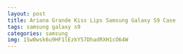 ```yaml
---
layout: post
title: Ariana Grande Kiss Lips Samsung Galaxy S9 Case
tags: samsung galaxy s9
categories: samsung
img: 1Sw0wsk6u9HF1lEzkY57DhadRXH1cO64W
---
```

